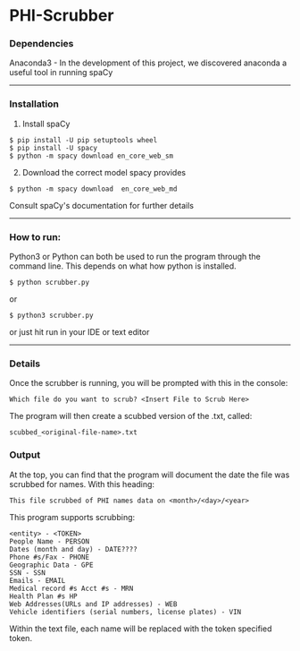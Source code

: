 # PHI-Scrubber
### Dependencies ##
Anaconda3 - In the development of this project, we discovered anaconda a useful tool in running spaCy
***
### Installation ###
1. Install spaCy
```
$ pip install -U pip setuptools wheel
$ pip install -U spacy
$ python -m spacy download en_core_web_sm
```
2. Download the correct model spacy provides
```
$ python -m spacy download  en_core_web_md
```
Consult spaCy's documentation for further details
***
### How to run: ###
Python3 or Python can both be used to run the program through the command line. This depends on what how python is installed.
```
$ python scrubber.py
```
or 
```
$ python3 scrubber.py
```
or just hit run in your IDE or text editor
***
### Details ###
Once the scrubber is running, you will be prompted with this in the console:
```
Which file do you want to scrub? <Insert File to Scrub Here>
```
The program will then create a scubbed version of the .txt, called:
```
scubbed_<original-file-name>.txt
```
### Output ###
At the top, you can find that the program will document the date the file was scrubbed for names. With this heading:
```
This file scrubbed of PHI names data on <month>/<day>/<year>
```
This program supports scrubbing:
```
<entity> - <TOKEN>
People Name - PERSON
Dates (month and day) - DATE????
Phone #s/Fax - PHONE
Geographic Data - GPE
SSN - SSN
Emails - EMAIL
Medical record #s Acct #s - MRN 
Health Plan #s HP
Web Addresses(URLs and IP addresses) - WEB 
Vehicle identifiers (serial numbers, license plates) - VIN 
```

Within the text file, each name will be replaced with the token specified token.